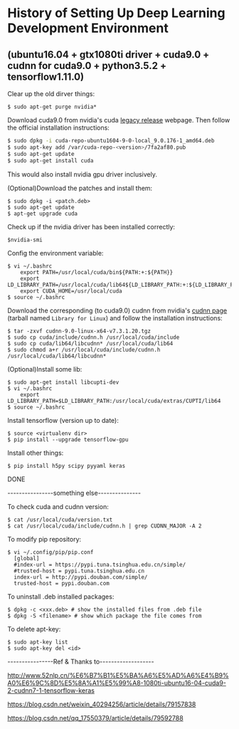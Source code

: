 # History of Setting Up Deep Learning Development Environment
## (ubuntu16.04 + gtx1080ti driver + cuda9.0 + cudnn for cuda9.0 + python3.5.2 + tensorflow1.11.0)

Clear up the old dirver things:
```
$ sudo apt-get purge nvidia*
```

Download cuda9.0 from nvidia's cuda [legacy release](https://developer.nvidia.com/cuda-toolkit-archive) webpage. Then follow the official installation instructions:
```sh
$ sudo dpkg -i cuda-repo-ubuntu1604-9-0-local_9.0.176-1_amd64.deb
$ sudo apt-key add /var/cuda-repo-<version>/7fa2af80.pub
$ sudo apt-get update
$ sudo apt-get install cuda
```
This would also install nvidia gpu driver inclusively.

(Optional)Download the patches and install them:
```
$ sudo dpkg -i <patch.deb>
$ sudo apt-get update
$ apt-get upgrade cuda
```
Check up if the nvidia driver has been installed correctly:
```
$nvidia-smi
```
Config the environment variable:
```
$ vi ~/.bashrc
    export PATH=/usr/local/cuda/bin${PATH:+:${PATH}}
    export LD_LIBRARY_PATH=/usr/local/cuda/lib64${LD_LIBRARY_PATH:+:${LD_LIBRARY_PATH}}
    export CUDA_HOME=/usr/local/cuda
$ source ~/.bashrc
```

Download the corresponding (to cuda9.0) cudnn from nvidia's [cudnn page ](https://developer.nvidia.com/rdp/cudnn-download)(tarball named `Library for Linux`) and follow the installation instructions:
```
$ tar -zxvf cudnn-9.0-linux-x64-v7.3.1.20.tgz
$ sudo cp cuda/include/cudnn.h /usr/local/cuda/include
$ sudo cp cuda/lib64/libcudnn* /usr/local/cuda/lib64
$ sudo chmod a+r /usr/local/cuda/include/cudnn.h /usr/local/cuda/lib64/libcudnn*
```

(Optional)Install some lib:
```
$ sudo apt-get install libcupti-dev
$ vi ~/.bashrc
    export LD_LIBRARY_PATH=$LD_LIBRARY_PATH:/usr/local/cuda/extras/CUPTI/lib64
$ source ~/.bashrc
```

Install tensorflow (version up to date):
```
$ source <virtualenv dir>
$ pip install --upgrade tensorflow-gpu
```

Install other things:
```
$ pip install h5py scipy pyyaml keras
```

DONE

----------------something else---------------

To check cuda and cudnn version:
```
$ cat /usr/local/cuda/version.txt
$ cat /usr/local/cuda/include/cudnn.h | grep CUDNN_MAJOR -A 2
```
To modify pip repository:
```
$ vi ~/.config/pip/pip.conf
  [global]
  #index-url = https://pypi.tuna.tsinghua.edu.cn/simple/
  #trusted-host = pypi.tuna.tsinghua.edu.cn
  index-url = http://pypi.douban.com/simple/
  trusted-host = pypi.douban.com
```
To uninstall .deb installed packages:
```
$ dpkg -c <xxx.deb> # show the installed files from .deb file
$ dpkg -S <filename> # show which package the file comes from
```
To delete apt-key:
```
$ sudo apt-key list
$ sudo apt-key del <id>
```
----------------Ref & Thanks to-------------------

http://www.52nlp.cn/%E6%B7%B1%E5%BA%A6%E5%AD%A6%E4%B9%A0%E6%9C%8D%E5%8A%A1%E5%99%A8-1080ti-ubuntu16-04-cuda9-2-cudnn7-1-tensorflow-keras

https://blog.csdn.net/weixin_40294256/article/details/79157838

https://blog.csdn.net/qq_17550379/article/details/79592788

